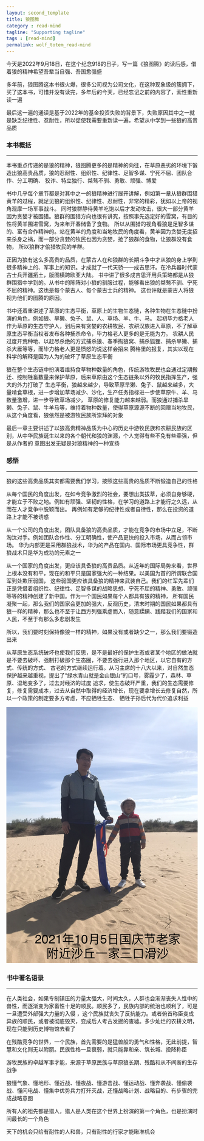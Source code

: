 ```yaml
---
layout: second_template
title: 狼图腾
category : read-mind
tagline: "Supporting tagline"
tags : [read-mind]
permalink: wolf_totem_read-mind
---
```


今天是2022年9月18日，在这个纪念918的日子，写一篇《狼图腾》的读后感，借着狼的精神希望吾辈当自强、吾国愈强盛

多年前，狼图腾这本书很火爆，很多公司视为公司文化，在这种现象级的簇拥下，买了这本书，可惜并没有读完，多年后的今天，已经忘记之前的内容了，索性重新读一遍

最后这一遍的通读是基于2022年的基金投资失败的背景下，失败原因其中之一就是缺乏纪律性、忍耐性，所以促使我需要重新读一遍，希望从中学到一些狼的高贵品质

### 本书概括
--------------------------------------------------

本书重点传递的是狼的精神，狼图腾更多的是精神的向往，在草原恶劣的环境下锻造出狼高贵品质，狼的忍耐性、组织性、纪律性、足智多谋、宁死不屈、团队合作、分工明确、
狡诈、特立独行、桀骜不驯、勇敢、顽强、博爱

书中几乎每个章节都是对其中之一的狼精神进行展开讲解，例如第一章从狼群围猎黄羊的过程，就足见狼的组织性、纪律性、忍耐性，非常的精彩，犹如以上帝的视角观摩一场军事战斗。
同时狼群静待黄羊吃饱以后才发动攻击，很大一部分黄羊因为贪婪才被围猎。狼群的围猎方向也很有讲究，按照事先选定好的雪窝，有目的性将黄羊围进雪窝，为来年开春储备了食物。
所以从围猎的视角看狼是足智多谋的、富有合作精神的。站在黄羊的角度和当地牧民的角度看，黄羊因为贪婪无度招来杀身之祸，而一部分贪婪的牧民也因为贪婪，抢了狼群的食物，让狼群没有食物，
所以狼群才偷猎牧民的羊群。

正因为狼有这么多高贵的品质，在蒙古人在和狼群的长期斗争中才从狼的身上学到很多精神上的、军事上的知识。才成就了一代天骄——成吉思汗。在冷兵器时代蒙古士兵开疆拓土，版图横跨欧亚大陆。
书中讲了很多成吉思汗用兵策略都是从狼群围猎中学到的。从书中的陈阵对小狼的驯服过程，能够看出狼的桀骜不驯、宁死不屈的精神。这也是每个蒙古人、每个蒙古士兵的精神。
这也许就是蒙古人将狼视为他们的图腾的原因。

书中还着重讲述了草原的生态平衡，草原上的生物生态链，各种生物在生态链中扮演的角色，例如狼、旱獭、兔子、鼠、人、草场、羊、牛、马。
起初毕力格老人作为草原的生态守护人，到后来有贪婪的农耕牧民、农耕汉族进入草原，不了解草原生态平衡当权者发布各种捕杀命令，毕力格老人更多的是无能为力。
农耕人民过度开荒种地、以赶尽杀绝的方式捕杀狼、春季掏狼窝、捕杀狐狸、捕杀旱獭、捕杀大雁等等，而毕力格老人更是愤怒的说这样会招来
腾格里的报复，其实以现在科学的解释是因为人为的破坏了草原生态平衡

狼在整个生态链中扮演着维持食草物种数量的角色，传统游牧牧民也会通过定期搬迁、控制牲畜数量来保护草原，后来草原由这个生态链条以外的牧民指挥生产，强大的外力打破了
生态平衡，狼越来越少，导致草原旱獭、兔子、鼠越来越多，大量啃食草根，进一步增加草场减少、沙化，生产任务指标进一步使草原牛、羊、马数量激增，进一步导致草场减少，
草原的修复能力越来越弱。而狼通过捕杀旱獭、兔子、鼠、牛羊马等，维持着物种数量，使得草原源源不断的回赠当地牧民，从这个角度看，狼依然是被游牧民族所崇拜的对象

最后一章主要讲述了以狼高贵精神品质为中心的历史中游牧民族和农耕民族的区别，从中华民族诞生以来的各个朝代和狼的渊源，个人觉得有些不免有些牵强，但是从作者的
意图出发无疑是对狼精神的一种宣扬

### 感悟
--------------------------------------------------

狼的这些高贵品质其实都需要我们学习，按照这些高贵的品质不断锻造自己的性格

从每个国民的角度出发，在如今竞争激烈的社会，要想出类拔萃，必须自身够硬，才能立于不败之地。例如有顽强、坚韧的性格，在学习的道路上才能行之久远，从而在人才竞争中脱颖而出。
再例如有足够的纪律性或者自律性，那么在投资的道路上才能不被诱惑

从一个公司的角度出发，团队具备狼的高贵品质，才能在竞争的市场中立足，不断淘汰对手。例如团队合作性、分工明确性，使产品更快的投入市场，从而占领市场。
华为内部更是采用群狼战术，华为的产品在国内、国际市场更具竞争性，群狼战术只是华为成功的元素之一

从一个国家的角度出发，更应该具备狼的高贵品质。从近年的国际局势来看，世界上根本没有和平，现在的和平只是国家强大的一种结果。以美国为首的所谓联合国军到处欺压弱国，
这些弱国更应该具备狼的精神来武装自己。我们的红军先辈们正是凭借着组织性、纪律性、足智多谋的战略思想、宁死不屈的精神、勇敢、顽强等等的精神创建了新中国。作为一个国民如果每个人都具有狼的精神，
所有国民凝聚一起，那么我们的国家会更加的强大，反观历史，清末时期的国民如果都具有狼一样的精神，那么也不至于让西方列强乘虚而入，随意蹂躏、践踏我们的国家和人民，不至于有那么多悲剧发生

所以，我们要时刻保持像狼一样的精神，如果没有或者缺少之一，那么我们要锻造出来

从草原生态系统破坏也使我们反思，是不是最好的保护生态或者某个地区的做法就是不要去破坏、强制打破那个生态圈，不要去强行进入那个地区，以它自有的方式、传统的方式、
古老的方式继续运行着。从习主席的十八大以来，对自然生态保护越来越重视，提出了“绿水青山就是金山银山”的口号，雾霾少了，森林、草原、湿地变多了，过去对经济的过度
追求，使生态破坏严重，我们的生态需要修复，修复需要成本，过去从自然中取得的经济增长，现在要拿增长去修复自然，所以一个政策的制定要多方考虑，不应牺牲生态、
牺牲子孙后代为代价追求利益

![Alt text][id]

[id]: assets/themes/my_blog/img/family/2021-10-05-滑沙.jpg

### 书中著名语录
--------------------------------------------------

在人类社会，如果专制镇压的力量太强大，时间太久，人群也会渐渐丧失人性中的兽性，而逐渐变为家畜性十足的顺民。顺民多了，民族内部的统治也顺利了，可是一旦遭受外部强大力量的入侵
，这个民族就丧失了反抗能力。或者俯首称臣变成异族的顺民，或者被彻底毁灭，变成后人考古发掘的废墟。多少灿烂的农耕文明，现在只能到历史博物馆去看了

在残酷竞争的世界，一个民族，首先需要的是猛兽般的勇气和性格，无此前提，智慧和文化则无以附丽。民族性格一旦衰弱，就只能靠和亲、筑长城、投降称臣

游牧民族的卓越军事才能，来源于草原民族与草原狼长期、残酷和从不间断的生存战争

狼懂气象、懂地形、懂近战、懂夜战、懂游击战、懂运动战、懂奔袭战、懂偷袭战、懂闪电战、懂集中优势兵力打歼灭战，还懂战略计划、战略目的、有步骤的完成战略意图

所有人的祖先都是猎人，猎人是人类在这个世界上扮演的第一个角色，也是扮演时间最长的一个角色

天下的机会只给有耐性的人和兽，只有耐性的行家才能瞅准机会